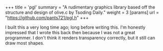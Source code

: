 +++
title = 'pgl'
summary = "A rudimentary graphics library based off the structure and design of olive.c by Tsoding Daily." 
weight = 3
[params]
    url = "https://github.com/pants721/pgl.h"
+++

I built this a very long time ago; long before writing this. I'm honestly 
impressed that I wrote this back then because I was not a great programmer. I
don't think it renders transparency correctly, but it still can draw most 
shapes.
